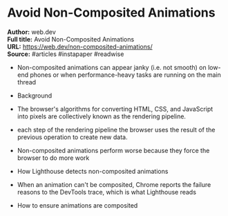 # Avoid Non-Composited Animations

**Author:** web.dev  
**Full title:** Avoid Non-Composited Animations  
**URL:** https://web.dev/non-composited-animations/  
**Source:** #articles #instapaper #readwise

- Non-composited animations can appear janky (i.e. not smooth) on low-end phones or when performance-heavy tasks are running on the main thread 
   
- Background 
   
- The browser's algorithms for converting HTML, CSS, and JavaScript into pixels are collectively known as the rendering pipeline. 
   
- each step of the rendering pipeline the browser uses the result of the previous operation to create new data. 
   
- Non-composited animations perform worse because they force the browser to do more work 
   
- How Lighthouse detects non-composited animations 
   
- When an animation can't be composited, Chrome reports the failure reasons to the DevTools trace, which is what Lighthouse reads 
   
- How to ensure animations are composited 
   
